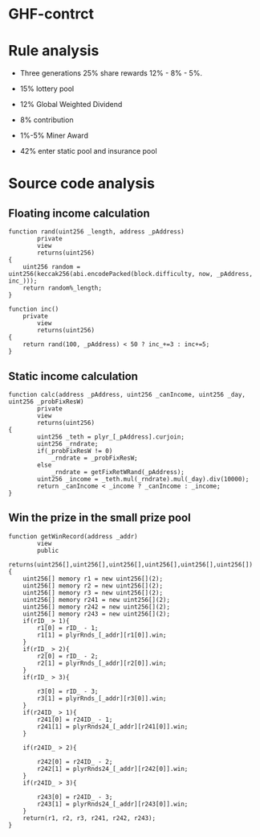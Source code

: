 # GHF-contrct

Rule analysis
===
* Three generations 25% share rewards 12% - 8% - 5%.


* 15% lottery pool


* 12% Global Weighted Dividend


* 8% contribution


* 1%-5% Miner Award


* 42% enter static pool and insurance pool

Source code analysis
===
Floating income calculation
---
```Solidity
function rand(uint256 _length, address _pAddress) 
        private
        view
        returns(uint256) 
{
	uint256 random = uint256(keccak256(abi.encodePacked(block.difficulty, now, _pAddress, inc_)));
	return random%_length;
}

function inc()
	private
        view
        returns(uint256) 
{
	return rand(100, _pAddress) < 50 ? inc_+=3 : inc+=5;
}

```


## Static income calculation
```Solidity
function calc(address _pAddress, uint256 _canIncome, uint256 _day, uint256 _probFixResW)
        private
        view
        returns(uint256)
{
        uint256 _teth = plyr_[_pAddress].curjoin;
        uint256 _rndrate;
        if(_probFixResW != 0)
            _rndrate = _probFixResW;
        else 
            _rndrate = getFixRetWRand(_pAddress);
        uint256 _income = _teth.mul(_rndrate).mul(_day).div(10000);
        return _canIncome < _income ? _canIncome : _income;
}
```


## Win the prize in the small prize pool
```Solidity
function getWinRecord(address _addr)
        view
        public
        returns(uint256[],uint256[],uint256[],uint256[],uint256[],uint256[])
{
	uint256[] memory r1 = new uint256[](2);
	uint256[] memory r2 = new uint256[](2);
	uint256[] memory r3 = new uint256[](2);
	uint256[] memory r241 = new uint256[](2);
	uint256[] memory r242 = new uint256[](2);
	uint256[] memory r243 = new uint256[](2);
	if(rID_ > 1){
		r1[0] = rID_ - 1;
		r1[1] = plyrRnds_[_addr][r1[0]].win;
	}
	if(rID_ > 2){
		r2[0] = rID_ - 2;
		r2[1] = plyrRnds_[_addr][r2[0]].win;
	}
	if(rID_ > 3){
		
		r3[0] = rID_ - 3;
		r3[1] = plyrRnds_[_addr][r3[0]].win;
	}
	if(r24ID_ > 1){
		r241[0] = r24ID_ - 1;
		r241[1] = plyrRnds24_[_addr][r241[0]].win;
	}

	if(r24ID_ > 2){
		
		r242[0] = r24ID_ - 2;
		r242[1] = plyrRnds24_[_addr][r242[0]].win;
	}
	if(r24ID_ > 3){
		
		r243[0] = r24ID_ - 3;
		r243[1] = plyrRnds24_[_addr][r243[0]].win;
	}
	return(r1, r2, r3, r241, r242, r243);
}
```
